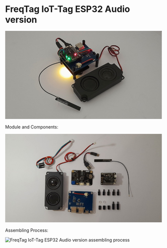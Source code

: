 # FreqTag IoT-Tag ESP32 Audio version


![FreqTag IoT-Tag ESP32 Audio version](https://raw.githubusercontent.com/FreqTag/freqtag-iot-tag-esp32-audio/main/images/freqtag-iot-tag-esp32-audio-01.jpeg)

Module and Components:

![FreqTag IoT-Tag ESP32 Audio components](https://raw.githubusercontent.com/FreqTag/freqtag-iot-tag-esp32-audio/main/images/freqtag-iot-tag-esp32-audio-components.jpeg)


Assembling Process:

![FreqTag IoT-Tag ESP32 Audio version assembling process](https://raw.githubusercontent.com/FreqTag/freqtag-iot-tag-esp32-audio/main/videos/freqtag-iot-tag-esp32-audio.gif)
